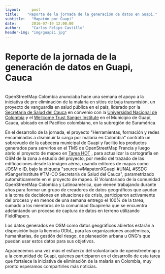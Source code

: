 ```yaml
---
layout:     post
title:    "Reporte de la jornada de la generación de datos en Guapi."
subtitle:   "Mapatón por Guapi"
date:       2016-07-19 12:00:00
author:     "Carlos Felipe Castillo"
header-img: "img/guapi1.jpg"
---
```

<h1>Reporte de la jornada de la generación de datos en Guapi, Cauca</h1>
<br>
OpenStreetMap Colombia anunciaba hace una semana el apoyo a la iniciativa de pre eliminación de la malaria en sitios de baja transmisión, un proyecto de vanguardia en  salud pública en el país, liderado por la <a href="http://saludcauca.gov.co/">Secretaria de Salud del Cauca</a> en convenio con la <a href="http://unal.edu.co/">Universidad Nacional de Colombia</a> y el <a href="http://www.sanger.ac.uk/">Wellcome Trust Sanger Institute</a> en el Municipio de Guapi, Cauca, ubicado en el Pacífico colombiano, en la subregión de Suramérica.

En el desarrollo de la jornada, el proyecto "Herramientas, formación y redes encaminadas a disminuir la carga por malaria en Colombia" contrató un sobrevuelo de la cabecera municipal de Guapi y facilito los productos generados para servirlos en el TMS de OpenStreetMap Francia y luego abrio el proyecto de mapeo en <a href="http://tareas.openstreetmap.co/project/26">Tarea HOT</a> , para actualizar la cartografía en OSM de la zona a estudio del proyecto, por medio del trazado de las edificaciones desde la imágen aérea, usando editores de mapas como JOSM o iD,  bajo la etiqueta "source=#MapatonXGuapi #UNAL #SSDC #SangerInstitute #TM-CO Secretaría de Salud del Cauca", parametrizado automáticamente en el proyecto de mapeo. El Voluntariado de la comunidad OpenStreetMap Colombia y Latinoamérica, que vienen trabajando durante años para formar un grupo de creadores de datos geográficos que ayudan a la toma de decisiones en situaciones de crisis, participaron activamente del proceso y en menos de una semana entrego el 100% de la tarea, sumado a los miembros de la comunidad Guapireña que se encuentra adelantando un proceso de captura de datos en terreno utilizando FieldPapers.

Los datos generados en OSM como datos geográficos abiertos estarán a disposición bajo la licencia ODbL, para las organizaciones académicas, humanitarias, de gestión del riesgo, de planeación urbana u ONG's que puedan usar estos datos para sus objetivos.  

Agradecemos una vez más el esfuerzo del voluntariado de openstreetmap y a la comunidad de Guapi, quienes participaron en el desarrollo de esta tarea que fortalece la iniciativa de eliminaciòn de la malaria en Colombia, muy pronto esperamos compartirles más noticias.

<br>

